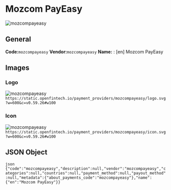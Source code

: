 # Mozcom PayEasy 
![mozcompayeasy](https://static.openfintech.io/payment_providers/mozcompayeasy/logo.svg?w=600&c=v0.59.26#w100) 
## General 
**Code:**`mozcompayeasy` 
**Vendor:**`mozcompayeasy` 
**Name:** 
:	[en] Mozcom PayEasy 
## Images 
### Logo 
![mozcompayeasy](https://static.openfintech.io/payment_providers/mozcompayeasy/logo.svg?w=600&c=v0.59.26#w100) 
``` https://static.openfintech.io/payment_providers/mozcompayeasy/logo.svg?w=600&c=v0.59.26#w100 ``` 
### Icon 
![mozcompayeasy](https://static.openfintech.io/payment_providers/mozcompayeasy/icon.svg?w=600&c=v0.59.26#w100) 
``` https://static.openfintech.io/payment_providers/mozcompayeasy/icon.svg?w=600&c=v0.59.26#w100 ``` 
## JSON Object 
```json {"code":"mozcompayeasy","description":null,"vendor":"mozcompayeasy","categories":null,"countries":null,"payment_method":null,"payout_method":null,"metadata":{"about_payments_code":"mozcompayeasy"},"name":{"en":"Mozcom PayEasy"}} ``` 
